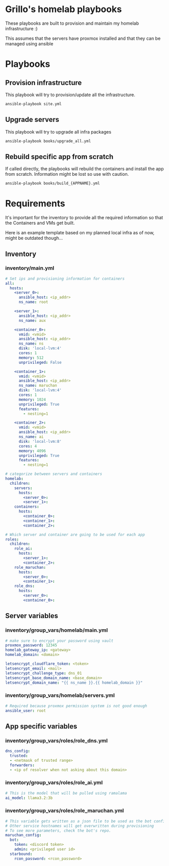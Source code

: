# Grillo's homelab playbooks

These playbooks are built to provision and maintain my homelab infrastructure :)

This assumes that the servers have proxmox installed and that they can be managed using ansible

# Playbooks

## Provision infrastructure

This playbook will try to provision/update all the infrastructure.

```sh
ansible-playbook site.yml
```

## Upgrade servers

This playbook will try to upgrade all infra packages 

```sh
ansible-playbook books/upgrade_all.yml
```

## Rebuild specific app from scratch

If called directly, the playbooks will rebuild the containers and install the app from scratch. Information might be lost so use with caution.

```sh
ansible-playbook books/build_{APPNAME}.yml
```

# Requirements

It's important for the inventory to provide all the required information so that the Containers and VMs get built.

Here is an example template based on my planned local infra as of now, might be outdated though...

## Inventory

### inventory/main.yml
```yml
# Set ips and provisioning information for containers
all:
  hosts:
    <server_0>:
      ansible_host: <ip_addr>
      ns_name: root

    <server_1>:
      ansible_host: <ip_addr>
      ns_name: aux

    <container_0>:
      vmid: <vmid>
      ansible_host: <ip_addr>
      ns_name: ns
      disk: 'local-lvm:4'
      cores: 1
      memory: 512
      unprivileged: False

    <container_1>:
      vmid: <vmid>
      ansible_host: <ip_addr>
      ns_name: maruchan
      disk: 'local-lvm:4'
      cores: 1
      memory: 1024
      unprivileged: True
      features:
        - nesting=1

    <container_2>:
      vmid: <vmid>
      ansible_host: <ip_addr>
      ns_name: ai
      disk: 'local-lvm:8'
      cores: 4
      memory: 4096
      unprivileged: True
      features:
        - nesting=1

# categorize between servers and containers
homelab:
  children:
    servers:
      hosts:
        <server_0>:
        <server_1>:
    containers:
      hosts:
        <container_0>:
        <container_1>:
        <container_2>:

# Which server and container are going to be used for each app
roles:
  children:
    role_ai:
      hosts:
        <server_1>:
        <container_2>:
    role_maruchan:
      hosts:
        <server_0>:
        <container_1>:
    role_dns:
      hosts:
        <server_0>:
        <container_0>:
```

## Server variables

### inventory/group_vars/homelab/main.yml
```yml
# make sure to encrypt your password using vault
proxmox_password: 12345
homelab_gateway_ip: <gateway>
homelab_domain: <domain>

letsencrypt_cloudflare_token: <token>
letsencrypt_email: <mail>
letsencrypt_challenge_type: dns_01
letsencrypt_base_domain_name: <base_domain>
letsencrypt_domain_name: "{{ ns_name }}.{{ homelab_domain }}"
```

### inventory/group_vars/homelab/servers.yml
```yml
# Required because proxmox permission system is not good enough
ansible_user: root
```

## App specific variables

### inventory/group_vars/roles/role_dns.yml
```yml
dns_config:
  trusted:
  - <netmask of trusted range>
  forwarders:
  - <ip of resolver when not asking about this domain>
```


### inventory/group_vars/roles/role_ai.yml
```yml
# This is the model that will be pulled using ramalama
ai_model: llama3.2:3b
```

### inventory/group_vars/roles/role_maruchan.yml
```yml
# This variable gets written as a json file to be used as the bot config
# Other service hostnames will get overwritten during provisioning
# To see more parameters, check the bot's repo.
maruchan_config:
  bot: 
    token: <discord token>
    admin: <privileged user id>
  starbound:
    rcon_password: <rcon_password>
```


